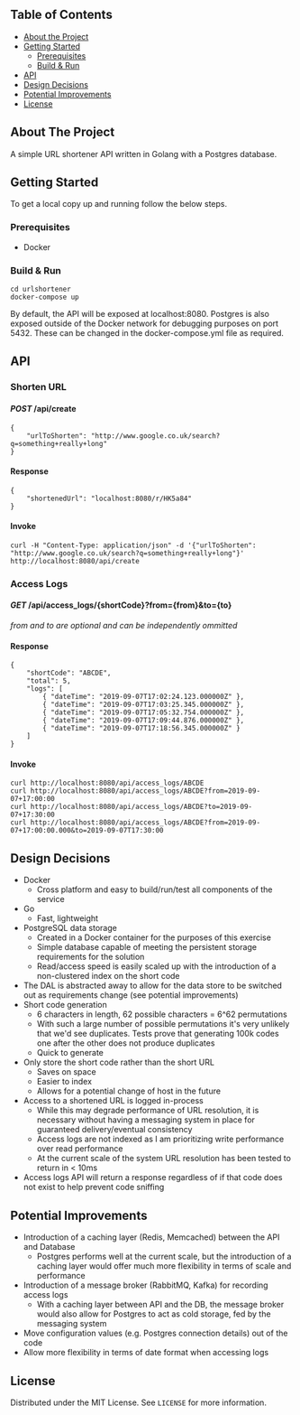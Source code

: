 ## Table of Contents

* [About the Project](#about-the-project)
* [Getting Started](#getting-started)
  * [Prerequisites](#prerequisites)
  * [Build & Run](#build--run)
* [API](#api)
* [Design Decisions](#design-decisions)
* [Potential Improvements](#potential-improvements)
* [License](#license)


## About The Project
A simple URL shortener API written in Golang with a Postgres database.

## Getting Started
To get a local copy up and running follow the below steps.

### Prerequisites
* Docker

### Build & Run
```
cd urlshortener
docker-compose up
```

By default, the API will be exposed at localhost:8080. Postgres is also exposed outside of the Docker network for debugging purposes on port 5432.
These can be changed in the docker-compose.yml file as required.

## API
### Shorten URL
#### *POST* /api/create
```
{
    "urlToShorten": "http://www.google.co.uk/search?q=something+really+long"
}
```
#### Response
```
{
    "shortenedUrl": "localhost:8080/r/HK5a84"
}
```

#### Invoke
```
curl -H "Content-Type: application/json" -d '{"urlToShorten": "http://www.google.co.uk/search?q=something+really+long"}' http://localhost:8080/api/create
```

### Access Logs
#### *GET* /api/access_logs/{shortCode}?from={from}&to={to}
*from and to are optional and can be independently ommitted*

#### Response
```
{
    "shortCode": "ABCDE",
    "total": 5,
    "logs": [
        { "dateTime": "2019-09-07T17:02:24.123.000000Z" },
        { "dateTime": "2019-09-07T17:03:25.345.000000Z" },
        { "dateTime": "2019-09-07T17:05:32.754.000000Z" },
        { "dateTime": "2019-09-07T17:09:44.876.000000Z" },
        { "dateTime": "2019-09-07T17:18:56.345.000000Z" }
    ]
}
```
#### Invoke
```
curl http://localhost:8080/api/access_logs/ABCDE
curl http://localhost:8080/api/access_logs/ABCDE?from=2019-09-07+17:00:00
curl http://localhost:8080/api/access_logs/ABCDE?to=2019-09-07+17:30:00
curl http://localhost:8080/api/access_logs/ABCDE?from=2019-09-07+17:00:00.000&to=2019-09-07T17:30:00
```

## Design Decisions
* Docker
    * Cross platform and easy to build/run/test all components of the service
* Go
    * Fast, lightweight
* PostgreSQL data storage
    * Created in a Docker container for the purposes of this exercise
    * Simple database capable of meeting the persistent storage requirements for the solution
    * Read/access speed is easily scaled up with the introduction of a non-clustered index on the short code
* The DAL is abstracted away to allow for the data store to be switched out as requirements change (see potential improvements)
* Short code generation
    * 6 characters in length, 62 possible characters = 6^62 permutations
    * With such a large number of possible permutations it's very unlikely that we'd see duplicates. Tests prove that generating 100k codes one after the other does not produce duplicates
    * Quick to generate
* Only store the short code rather than the short URL
    * Saves on space
    * Easier to index
    * Allows for a potential change of host in the future
* Access to a shortened URL is logged in-process
    * While this may degrade performance of URL resolution, it is necessary without having a messaging system in place for guaranteed delivery/eventual consistency
    * Access logs are not indexed as I am prioritizing write performance over read performance
    * At the current scale of the system URL resolution has been tested to return in < 10ms
* Access logs API will return a response regardless of if that code does not exist to help prevent code sniffing

## Potential Improvements
* Introduction of a caching layer (Redis, Memcached) between the API and Database
    * Postgres performs well at the current scale, but the introduction of a caching layer would offer much more flexibility in terms of scale and performance
* Introduction of a message broker (RabbitMQ, Kafka) for recording access logs
    * With a caching layer between API and the DB, the message broker would also allow for Postgres to act as cold storage, fed by the messaging system
* Move configuration values (e.g. Postgres connection details) out of the code
* Allow more flexibility in terms of date format when accessing logs

## License
Distributed under the MIT License. See `LICENSE` for more information.
